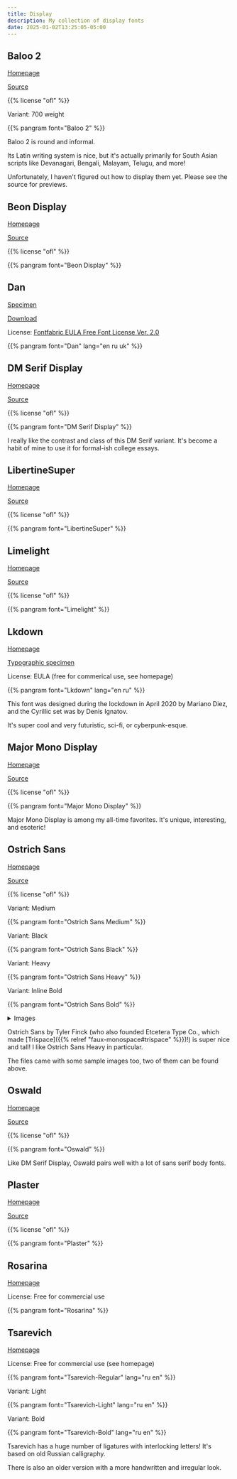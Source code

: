 ```yaml
---
title: Display
description: My collection of display fonts
date: 2025-01-02T13:25:05-05:00
---
```


## Baloo 2

[Homepage](https://fonts.google.com/specimen/Baloo+2)

[Source](https://github.com/EkType/Baloo2)

{{% license "ofl" %}}

<span class="primary">Variant</span>: 700 weight

{{% pangram font="Baloo 2" %}}

Baloo 2 is round and informal.

Its Latin writing system is nice, but it's actually primarily for South Asian scripts
like Devanagari, Bengali, Malayam, Telugu, and more!

Unfortunately, I haven't figured out how to display them yet. Please see the source
for previews.

## Beon Display

[Homepage](https://noirblancrouge.com/fonts/beon-display)

[Source](https://github.com/noirblancrouge/Beon)

{{% license "ofl" %}}

{{% pangram font="Beon Display" %}}

## Dan

[Specimen](https://www.behance.net/gallery/501615/DAN-Free-Font)

[Download](https://localfonts.eu/freefonts/decorative-cyrillic-free-fonts/dan)

License: [Fontfabric EULA Free Font License Ver. 2.0](https://localfonts.eu/wp-content/uploads/2017/12/EULA-Free-Font-License-Ver.-2.0.pdf)

{{% pangram font="Dan" lang="en ru uk" %}}

## DM Serif Display

[Homepage](https://fonts.google.com/specimen/DM+Serif+Display)

[Source](https://github.com/googlefonts/dm-fonts)

{{% license "ofl" %}}

{{% pangram font="DM Serif Display" %}}

I really like the contrast and class of this DM Serif variant.
It's become a habit of mine to use it for formal-ish college essays.

## LibertineSuper

[Homepage](https://noirblancrouge.com/fonts/libertinesuper)

[Source](https://github.com/noirblancrouge/LibertineSuper)

{{% license "ofl" %}}

{{% pangram font="LibertineSuper" %}}

## Limelight

[Homepage](https://fonts.google.com/specimen/Limelight)

[Source](https://github.com/librefonts/limelight)

{{% license "ofl" %}}

{{% pangram font="Limelight" %}}

## Lkdown

[Homepage](https://rostype.com/lkdown)

[Typographic specimen](https://www.behance.net/gallery/95166229/Lkdown-Free-font?locale=en_US)

License: EULA (free for commerical use, see homepage)

{{% pangram font="Lkdown" lang="en ru" %}}

This font was designed during the lockdown in April 2020 by Mariano Diez, and the
Cyrillic set was by Denis Ignatov.

It's super cool and very futuristic, sci-fi, or cyberpunk-esque.

## Major Mono Display

[Homepage](https://fonts.google.com/specimen/Major+Mono+Display)

[Source](https://github.com/googlefonts/majormono)

{{% license "ofl" %}}

{{% pangram font="Major Mono Display" %}}

Major Mono Display is among my all-time favorites. It's unique, interesting, and esoteric!

## Ostrich Sans

[Homepage](https://www.theleagueofmoveabletype.com/ostrich-sans)

[Source](https://github.com/theleagueof/ostrich-sans)

{{% license "ofl" %}}

<span class="primary">Variant</span>: Medium

{{% pangram font="Ostrich Sans Medium" %}}

<span class="primary">Variant</span>: Black

{{% pangram font="Ostrich Sans Black" %}}

<span class="primary">Variant</span>: Heavy

{{% pangram font="Ostrich Sans Heavy" %}}

<span class="primary">Variant</span>: Inline Bold

{{% pangram font="Ostrich Sans Bold" %}}

<details>
<summary>Images</summary>
{{< ostrich-sans-images.inline >}}
    {{ with .Page.Resources.Get "samples/OstrichSans-4.jpg" }}
        <img src="{{ .RelPermalink }}" alt="4th sample image of Ostrich Sans">
    {{ end }}
    {{ with .Page.Resources.Get "samples/OstrichSans-5.jpg" }}
        <img src="{{ .RelPermalink }}" alt="5th sample image of Ostrich Sans">
    {{ end }}
{{< /ostrich-sans-images.inline >}}
</details>

Ostrich Sans by Tyler Finck (who also founded Etcetera Type Co., which made
[Trispace]({{% relref "faux-monospace#trispace" %}})!)
is super nice and tall! I like Ostrich Sans Heavy in particular.

The files came with some sample images too, two of them can be found above.

## Oswald

[Homepage](https://fonts.google.com/specimen/Oswald)

[Source](https://github.com/googlefonts/OswaldFont)

{{% license "ofl" %}}

{{% pangram font="Oswald" %}}

Like DM Serif Display, Oswald pairs well with a lot of sans serif body fonts.

## Plaster

[Homepage](https://fonts.google.com/specimen/Plaster)

[Source](https://github.com/SorkinType/Plaster)

{{% license "ofl" %}}

{{% pangram font="Plaster" %}}

## Rosarina

[Homepage](https://www.behance.net/gallery/47054079/Rosarina-Font)

License: Free for commercial use

{{% pangram font="Rosarina" %}}

## Tsarevich

[Homepage](http://www.mishapanfilov.ru/font_tsarevich_en.html)

License: Free for commercial use (see homepage)

{{% pangram font="Tsarevich-Regular" lang="ru en" %}}

<span class="primary">Variant</span>: Light

{{% pangram font="Tsarevich-Light" lang="ru en" %}}

<span class="primary">Variant</span>: Bold

{{% pangram font="Tsarevich-Bold" lang="ru en" %}}

Tsarevich has a huge number of ligatures with interlocking letters! It's based on old
Russian calligraphy.

There is also an older version with a more handwritten and irregular look.
